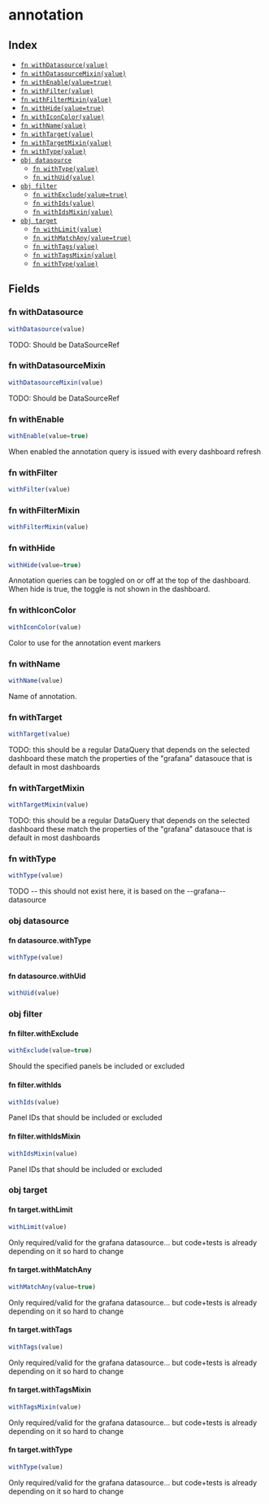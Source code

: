 # annotation



## Index

* [`fn withDatasource(value)`](#fn-withdatasource)
* [`fn withDatasourceMixin(value)`](#fn-withdatasourcemixin)
* [`fn withEnable(value=true)`](#fn-withenable)
* [`fn withFilter(value)`](#fn-withfilter)
* [`fn withFilterMixin(value)`](#fn-withfiltermixin)
* [`fn withHide(value=true)`](#fn-withhide)
* [`fn withIconColor(value)`](#fn-withiconcolor)
* [`fn withName(value)`](#fn-withname)
* [`fn withTarget(value)`](#fn-withtarget)
* [`fn withTargetMixin(value)`](#fn-withtargetmixin)
* [`fn withType(value)`](#fn-withtype)
* [`obj datasource`](#obj-datasource)
  * [`fn withType(value)`](#fn-datasourcewithtype)
  * [`fn withUid(value)`](#fn-datasourcewithuid)
* [`obj filter`](#obj-filter)
  * [`fn withExclude(value=true)`](#fn-filterwithexclude)
  * [`fn withIds(value)`](#fn-filterwithids)
  * [`fn withIdsMixin(value)`](#fn-filterwithidsmixin)
* [`obj target`](#obj-target)
  * [`fn withLimit(value)`](#fn-targetwithlimit)
  * [`fn withMatchAny(value=true)`](#fn-targetwithmatchany)
  * [`fn withTags(value)`](#fn-targetwithtags)
  * [`fn withTagsMixin(value)`](#fn-targetwithtagsmixin)
  * [`fn withType(value)`](#fn-targetwithtype)

## Fields

### fn withDatasource

```ts
withDatasource(value)
```

TODO: Should be DataSourceRef

### fn withDatasourceMixin

```ts
withDatasourceMixin(value)
```

TODO: Should be DataSourceRef

### fn withEnable

```ts
withEnable(value=true)
```

When enabled the annotation query is issued with every dashboard refresh

### fn withFilter

```ts
withFilter(value)
```



### fn withFilterMixin

```ts
withFilterMixin(value)
```



### fn withHide

```ts
withHide(value=true)
```

Annotation queries can be toggled on or off at the top of the dashboard.
When hide is true, the toggle is not shown in the dashboard.

### fn withIconColor

```ts
withIconColor(value)
```

Color to use for the annotation event markers

### fn withName

```ts
withName(value)
```

Name of annotation.

### fn withTarget

```ts
withTarget(value)
```

TODO: this should be a regular DataQuery that depends on the selected dashboard
these match the properties of the "grafana" datasouce that is default in most dashboards

### fn withTargetMixin

```ts
withTargetMixin(value)
```

TODO: this should be a regular DataQuery that depends on the selected dashboard
these match the properties of the "grafana" datasouce that is default in most dashboards

### fn withType

```ts
withType(value)
```

TODO -- this should not exist here, it is based on the --grafana-- datasource

### obj datasource


#### fn datasource.withType

```ts
withType(value)
```



#### fn datasource.withUid

```ts
withUid(value)
```



### obj filter


#### fn filter.withExclude

```ts
withExclude(value=true)
```

Should the specified panels be included or excluded

#### fn filter.withIds

```ts
withIds(value)
```

Panel IDs that should be included or excluded

#### fn filter.withIdsMixin

```ts
withIdsMixin(value)
```

Panel IDs that should be included or excluded

### obj target


#### fn target.withLimit

```ts
withLimit(value)
```

Only required/valid for the grafana datasource...
but code+tests is already depending on it so hard to change

#### fn target.withMatchAny

```ts
withMatchAny(value=true)
```

Only required/valid for the grafana datasource...
but code+tests is already depending on it so hard to change

#### fn target.withTags

```ts
withTags(value)
```

Only required/valid for the grafana datasource...
but code+tests is already depending on it so hard to change

#### fn target.withTagsMixin

```ts
withTagsMixin(value)
```

Only required/valid for the grafana datasource...
but code+tests is already depending on it so hard to change

#### fn target.withType

```ts
withType(value)
```

Only required/valid for the grafana datasource...
but code+tests is already depending on it so hard to change
